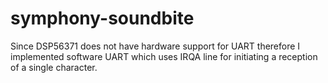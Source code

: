# symphony-soundbite

Since DSP56371 does not have hardware support for UART therefore I implemented software UART which uses IRQA line for initiating 
a reception of a single character.
